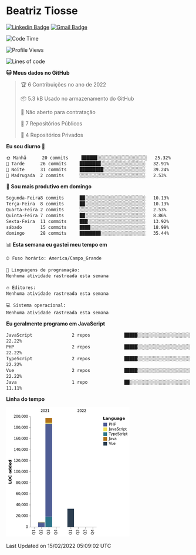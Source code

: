 # Beatriz **Tiosse**


[![Linkedin Badge](https://img.shields.io/badge/-Beatriz%20Tiosse-201B2D?style=flat-square&logo=Linkedin&logoColor=white&link=https://www.linkedin.com/in/beatriz-tiosse-terradas/)](https://www.linkedin.com/in/beatriz-tiosse-terradas/) 
[![Gmail Badge](https://img.shields.io/badge/-beatriz.terradas@gmail.com-201B2D?style=flat-square&logo=Gmail&logoColor=white&link=mailto:beatriz.terradas@gmail.com)](mailto:beatriz.terradas@gmail.com)


<!--START_SECTION:waka-->
![Code Time](http://img.shields.io/badge/Code%20Time-489%20hrs%2050%20mins-blue)

![Profile Views](http://img.shields.io/badge/Visualizac%C3%B5es%20do%20perfil-0-blue)

![Lines of code](https://img.shields.io/badge/Desde%20o%20Hello%20World%20eu%20escrevi-239%20Thousand%20linhas%20de%20c%C3%B3digo-blue)

**🐱 Meus dados no GitHub** 

> 🏆 6 Contribuições no ano de 2022
 > 
> 📦 5.3 kB Usado no armazenamento do GitHub 
 > 
> 🚫 Não aberto para contratação
 > 
> 📜 7 Repositórios Públicos 
 > 
> 🔑 4 Repositórios Privados  
 > 
**Eu sou diurno 🐤** 

```text
🌞 Manhã      20 commits     ██████░░░░░░░░░░░░░░░░░░░   25.32% 
🌆 Tarde      26 commits     ████████░░░░░░░░░░░░░░░░░   32.91% 
🌃 Noite      31 commits     █████████░░░░░░░░░░░░░░░░   39.24% 
🌙 Madrugada  2 commits      ░░░░░░░░░░░░░░░░░░░░░░░░░   2.53%

```
📅 **Sou mais produtivo em domingo** 

```text
Segunda-Feira8 commits      ██░░░░░░░░░░░░░░░░░░░░░░░   10.13% 
Terça-Feira  8 commits      ██░░░░░░░░░░░░░░░░░░░░░░░   10.13% 
Quarta-Feira 2 commits      ░░░░░░░░░░░░░░░░░░░░░░░░░   2.53% 
Quinta-Feira 7 commits      ██░░░░░░░░░░░░░░░░░░░░░░░   8.86% 
Sexta-Feira  11 commits     ███░░░░░░░░░░░░░░░░░░░░░░   13.92% 
sábado       15 commits     ████░░░░░░░░░░░░░░░░░░░░░   18.99% 
domingo      28 commits     ████████░░░░░░░░░░░░░░░░░   35.44%

```


📊 **Esta semana eu gastei meu tempo em** 

```text
⌚︎ Fuso horário: America/Campo_Grande

💬 Linguagens de programação: 
Nenhuma atividade rastreada esta semana

🔥 Editores: 
Nenhuma atividade rastreada esta semana

💻 Sistema operacional: 
Nenhuma atividade rastreada esta semana

```

**Eu geralmente programo em JavaScript** 

```text
JavaScript               2 repos             █████░░░░░░░░░░░░░░░░░░░░   22.22% 
PHP                      2 repos             █████░░░░░░░░░░░░░░░░░░░░   22.22% 
TypeScript               2 repos             █████░░░░░░░░░░░░░░░░░░░░   22.22% 
Vue                      2 repos             █████░░░░░░░░░░░░░░░░░░░░   22.22% 
Java                     1 repo              ██░░░░░░░░░░░░░░░░░░░░░░░   11.11%

```


**Linha do tempo**

![Chart not found](https://raw.githubusercontent.com/beatriztiosse/beatriztiosse/master/charts/bar_graph.png) 


 Last Updated on 15/02/2022 05:09:02 UTC
<!--END_SECTION:waka-->
